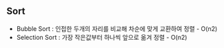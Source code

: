 ## Sort
- Bubble Sort : 인접한 두개의 자리를 비교해 차순에 맞게 교환하여 정렬 - 
O(n2)
- Selection Sort : 가장 작은값부터 하나씩 앞으로 옮겨 정렬 - O(n2)
